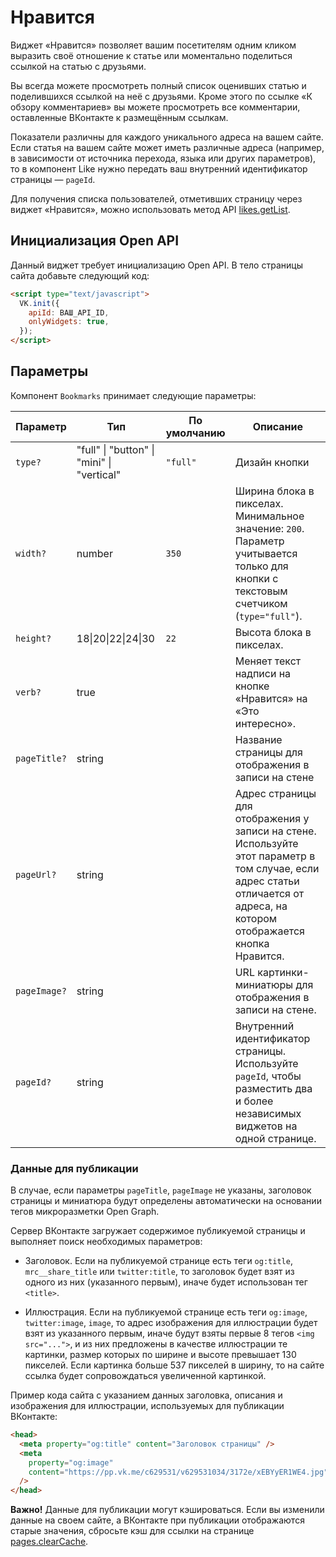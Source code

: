 # Нравится

Виджет «Нравится» позволяет вашим посетителям одним кликом выразить своё
отношение к статье или моментально поделиться ссылкой на статью с друзьями.

Вы всегда можете просмотреть полный список оценивших статью и поделившихся
ссылкой на неё с друзьями. Кроме этого по ссылке «К обзору комментариев» вы
можете просмотреть все комментарии, оставленные ВКонтакте к размещённым ссылкам.

Показатели различны для каждого уникального адреса на вашем сайте. Если статья
на вашем сайте может иметь различные адреса (например, в зависимости от
источника перехода, языка или других параметров), то в компонент Like нужно
передать ваш внутренний идентификатор страницы — `pageId`.

Для получения списка пользователей, отметивших страницу через виджет «Нравится»,
можно использовать метод API [likes.getList](https://dev.vk.com/method/likes.getList).

## Инициализация Open API

Данный виджет требует инициализацию Open API. В тело страницы сайта добавьте
следующий код:

```html
<script type="text/javascript">
  VK.init({
    apiId: ВАШ_API_ID,
    onlyWidgets: true,
  });
</script>
```

## Параметры

Компонент `Bookmarks` принимает следующие параметры:

| Параметр     | Тип                                                    | По умолчанию | Описание                                                                                                                                                                   |
| ------------ | ------------------------------------------------------ | ------------ | -------------------------------------------------------------------------------------------------------------------------------------------------------------------------- |
| `type?`      | "full" &#124; "button" &#124; "mini" &#124; "vertical" | `"full"`     | Дизайн кнопки                                                                                                                                                              |
| `width?`     | number                                                 | `350`        | Ширина блока в пикселах. Минимальное значение: `200`. Параметр учитывается только для кнопки с текстовым счетчиком (`type="full"`).                                        |
| `height?`    | 18&#124;20&#124;22&#124;24&#124;30                     | `22`         | Высота блока в пикселах.                                                                                                                                                   |
| `verb?`      | true                                                   |              | Меняет текст надписи на кнопке «Нравится» на «Это интересно».                                                                                                              |
| `pageTitle?` | string                                                 |              | Название страницы для отображения в записи на стене                                                                                                                        |
| `pageUrl?`   | string                                                 |              | Адрес страницы для отображения у записи на стене. Используйте этот параметр в том случае, если адрес статьи отличается от адреса, на котором отображается кнопка Нравится. |
| `pageImage?` | string                                                 |              | URL картинки-миниатюры для отображения в записи на стене.                                                                                                                  |
| `pageId?`    | string                                                 |              | Внутренний идентификатор страницы. Используйте `pageId`, чтобы разместить два и более независимых виджетов на одной странице.                                              |

### Данные для публикации

В случае, если параметры `pageTitle`, `pageImage` не указаны, заголовок страницы
и миниатюра будут определены автоматически на основании тегов микроразметки
Open Graph.

Сервер ВКонтакте загружает содержимое публикуемой страницы и выполняет поиск
необходимых параметров:

- Заголовок. Если на публикуемой странице есть теги `og:title`,
  `mrc__share_title` или `twitter:title`, то заголовок будет взят из одного из
  них (указанного первым), иначе будет использован тег `<title>`.

- Иллюстрация. Если на публикуемой странице есть теги `og:image`,
  `twitter:image`, `image`, то адрес изображения для иллюстрации будет взят из
  указанного первым, иначе будут взяты первые 8 тегов `<img src="...">`, и из них
  предложены в качестве иллюстрации те картинки, размер которых по ширине и
  высоте превышает 130 пикселей. Если картинка больше 537 пикселей в ширину, то
  на сайте ссылка будет сопровождаться увеличенной картинкой.

Пример кода сайта с указанием данных заголовка, описания и изображения для
иллюстрации, используемых для публикации ВКонтакте:

```html
<head>
  <meta property="og:title" content="Заголовок страницы" />
  <meta
    property="og:image"
    content="https://pp.vk.me/c629531/v629531034/3172e/xEBYyER1WE4.jpg"
  />
</head>
```

**Важно!** Данные для публикации могут кэшироваться. Если вы изменили данные на
своем сайте, а ВКонтакте при публикации отображаются старые значения, сбросьте
кэш для ссылки на странице [pages.clearCache](https://dev.vk.com/method/pages.clearCache).
